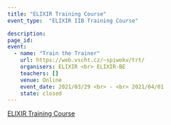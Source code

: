 ```yaml
---
title: "ELIXIR Training Course"
event_type:  "ELIXIR IIB Training Course"

description: 
page_id: 
event:
  - name: "Train the Trainer"
    url: https://web.vscht.cz/~spiwokv/trt/
    organisers: ELIXIR <br> ELIXIR-BE
    teachers: []
    venue: Online
    event_date: 2021/03/29 <br> - <br> 2021/04/01
    state: closed
---
```


[ELIXIR Training Course](https://web.vscht.cz/~spiwokv/trt/)


<br>